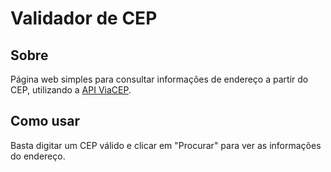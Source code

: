 # Validador de CEP

## Sobre

Página web simples para consultar informações de endereço a partir do CEP, utilizando a [API ViaCEP](https://viacep.com.br/).

## Como usar

Basta digitar um CEP válido e clicar em "Procurar" para ver as informações do endereço.
